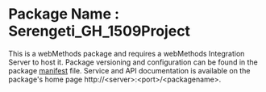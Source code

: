 # Package Name : Serengeti_GH_1509Project
This is a webMethods package and requires a webMethods Integration Server to host it. Package versioning and configuration can be found in the package [manifest](./Serengeti_GH_1509Project/manifest.v3) file. Service and API documentation is available on the package's home page http://&lt;server&gt;:&lt;port&gt;/&lt;packagename>.